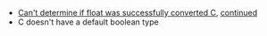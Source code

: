 - [Can't determine if float was successfully converted C](https://stackoverflow.com/questions/8871711/atoi-how-to-identify-the-difference-between-zero-and-error), [continued](https://stackoverflow.com/questions/1640720/how-do-i-tell-if-the-c-function-atoi-failed-or-if-it-was-a-string-of-zeros?rq=3)
- C doesn't have a default boolean type
